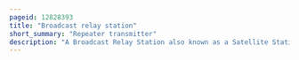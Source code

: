```yaml
---
pageid: 12828393
title: "Broadcast relay station"
short_summary: "Repeater transmitter"
description: "A Broadcast Relay Station also known as a Satellite Station Relay Transmitter re-broadcaster Repeater or complementary Station is a Broadcast Transmitter that transmits the Signal from a Radio or Television Station to an Area that is not covered by the."
---
```

